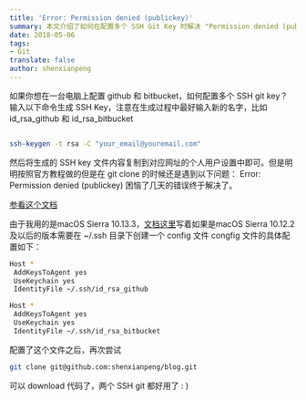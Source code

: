 ```yaml
---
title: 'Error: Permission denied (publickey)'
summary: 本文介绍了如何在配置多个 SSH Git Key 时解决 "Permission denied (publickey)" 错误，确保 GitHub 和 Bitbucket 的 SSH 连接正常工作。
date: 2018-05-06
tags:
- Git
translate: false
author: shenxianpeng
---
```


如果你想在一台电脑上配置 github 和 bitbucket，如何配置多个 SSH git key？
输入以下命令生成 SSH Key，注意在生成过程中最好输入新的名字，比如 id_rsa_github 和 id_rsa_bitbucket

```bash

ssh-keygen -t rsa -C "your_email@youremail.com"
```

然后将生成的 SSH key 文件内容复制到对应网址的个人用户设置中即可。但是明明按照官方教程做的但是在 git clone 的时候还是遇到以下问题：
Error: Permission denied (publickey)
困恼了几天的错误终于解决了。

[参看这个文档](https://help.github.com/articles/generating-a-new-ssh-key-and-adding-it-to-the-ssh-agent/)

由于我用的是macOS Sierra 10.13.3，[文档这里](https://help.github.com/articles/generating-a-new-ssh-key-and-adding-it-to-the-ssh-agent/#adding-your-ssh-key-to-the-ssh-agent)写着如果是macOS Sierra 10.12.2 及以后的版本需要在
~/.ssh 目录下创建一个 config 文件
congfig 文件的具体配置如下：

```bash
Host *
 AddKeysToAgent yes
 UseKeychain yes
 IdentityFile ~/.ssh/id_rsa_github

Host *
 AddKeysToAgent yes
 UseKeychain yes
 IdentityFile ~/.ssh/id_rsa_bitbucket
```

配置了这个文件之后，再次尝试

```bash
git clone git@github.com:shenxianpeng/blog.git
```

可以 download 代码了，两个 SSH git 都好用了 : )
